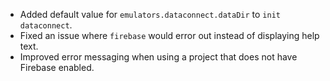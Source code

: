 - Added default value for `emulators.dataconnect.dataDir` to `init dataconnect`.
- Fixed an issue where `firebase` would error out instead of displaying help text.
- Improved error messaging when using a project that does not have Firebase enabled.
